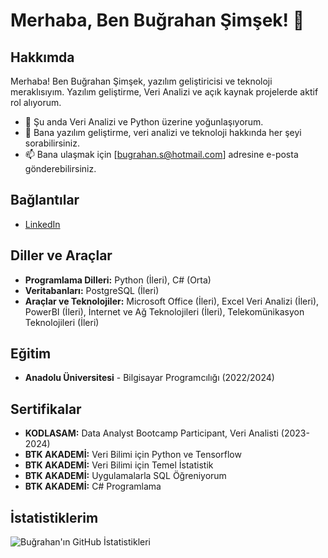 # Merhaba, Ben Buğrahan Şimşek! 👋

## Hakkımda
Merhaba! Ben Buğrahan Şimşek, yazılım geliştiricisi ve teknoloji meraklısıyım. Yazılım geliştirme, Veri Analizi ve açık kaynak projelerde aktif rol alıyorum.

- 🌱 Şu anda Veri Analizi ve Python üzerine yoğunlaşıyorum.
- 💬 Bana yazılım geliştirme, veri analizi ve teknoloji hakkında her şeyi sorabilirsiniz.
- 📫 Bana ulaşmak için [bugrahan.s@hotmail.com] adresine e-posta gönderebilirsiniz.

## Bağlantılar
- [LinkedIn](https://www.linkedin.com/in/bugrahansimsek)

## Diller ve Araçlar
- **Programlama Dilleri:** Python (İleri), C# (Orta)
- **Veritabanları:** PostgreSQL (İleri)
- **Araçlar ve Teknolojiler:** Microsoft Office (İleri), Excel Veri Analizi (İleri), PowerBI (İleri), İnternet ve Ağ Teknolojileri (İleri), Telekomünikasyon Teknolojileri (İleri)

## Eğitim
- **Anadolu Üniversitesi** - Bilgisayar Programcılığı (2022/2024)

## Sertifikalar
- **KODLASAM:** Data Analyst Bootcamp Participant, Veri Analisti (2023-2024)
- **BTK AKADEMİ:** Veri Bilimi için Python ve Tensorflow
- **BTK AKADEMİ:** Veri Bilimi için Temel İstatistik
- **BTK AKADEMİ:** Uygulamalarla SQL Öğreniyorum
- **BTK AKADEMİ:** C# Programlama

## İstatistiklerim
![Buğrahan'ın GitHub İstatistikleri](https://github-readme-stats.vercel.app/api?username=bugrahansimsek&show_icons=true&theme=radical)


